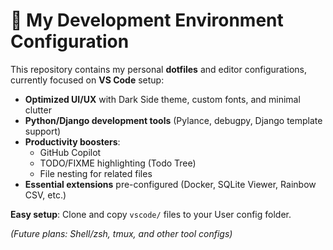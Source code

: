 # 🔧 My Development Environment Configuration

This repository contains my personal **dotfiles** and editor configurations, currently focused on **VS Code** setup:

- **Optimized UI/UX** with Dark Side theme, custom fonts, and minimal clutter
- **Python/Django development tools** (Pylance, debugpy, Django template support)
- **Productivity boosters**:
  - GitHub Copilot
  - TODO/FIXME highlighting (Todo Tree)
  - File nesting for related files
- **Essential extensions** pre-configured (Docker, SQLite Viewer, Rainbow CSV, etc.)

**Easy setup**: Clone and copy `vscode/` files to your User config folder.

*(Future plans: Shell/zsh, tmux, and other tool configs)*
